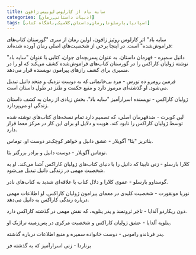 ```yaml
---
title: سایه باد از کارلوس لوییس زافون
categories: [ادبیات داستانی,رمان]
tags: [اسپانیا,بارسلونا,رمان,داستان,کلاسیک,باشگاه کتاب]
---
```




<!-- ## سایه باد از کارلوس لوییس زافون -->


سایه باد" اثر کارلوس روئیز زافون، اولین رمان از سری "گورستان کتاب‌های فراموش‌شده" است. در اینجا برخی از شخصیت‌های اصلی رمان آورده شده‌اند:

دانیل سمپره - قهرمان داستان. به عنوان پسربچه‌ای جوان، کتابی با عنوان "سایه باد" نوشته ژولیان کاراکس را در گورستان کتاب‌های فراموش‌شده کشف می‌کند که او را در مسیری برای کشف رازهای پیرامون نویسنده قرار می‌دهد.

فرمین رومرو ده تورس - مرد بی‌خانمانی که به دوست نزدیک و متحد دانیل تبدیل می‌شود. او گذشته‌ای مرموز دارد و منبع حکمت و طنز در طول داستان است.

ژولیان کاراکس - نویسنده اسرارآمیز "سایه باد". بخش زیادی از رمان به کشف داستان زندگی او می‌پردازد.

لین کوبرت - ضدقهرمان اصلی، که تصمیم دارد تمام نسخه‌های کتاب‌های نوشته شده توسط ژولیان کاراکس را نابود کند. هویت و دلایل او برای این کار در مرکز معما قرار دارد.

بئاتریز "بئا" آگویلار - عشق دانیل و خواهر کوچک‌تر دوست او، توماس.

توماس آگویلار - دوست دانیل و برادر بزرگتر بئا.

کلارا بارسلو - زنی نابینا که دانیل را با دنیای کتاب‌های ژولیان کاراکس آشنا می‌کند. او به شخصیت مهمی در زندگی دانیل تبدیل می‌شود.

گوستاوو بارسلو - عموی کلارا و دلال کتاب با علاقه‌ای شدید به کتاب‌های نادر.

نوریا مونفورت - شخصیت کلیدی در معمای پیرامون ژولیان کاراکس. او اطلاعات مهمی درباره زندگی کاراکس به دانیل می‌دهد.

دون ریکاردو آلدایا - تاجر ثروتمند و پدر پنلوپه، که نقش مهمی در گذشته کاراکس دارد.

پنلوپه آلدایا - عشق ژولیان کاراکس و شخصیت مرکزی در پس‌زمینه تراژیک او.

پدر فرناندو راموس - دوست خانواده سمپره و منبع اطلاعات درباره گذشته.

برناردا - زنی اسرارآمیز که به گذشته فر


